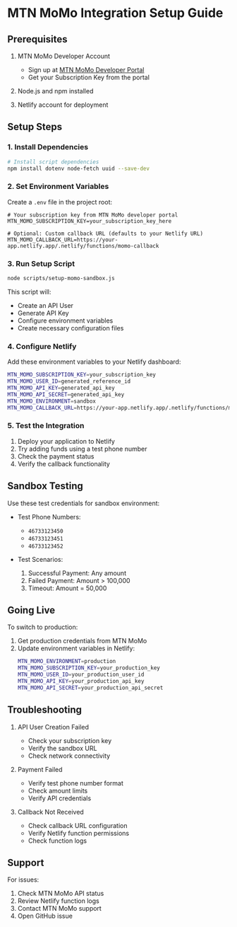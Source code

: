 # MTN MoMo Integration Setup Guide

## Prerequisites

1. MTN MoMo Developer Account
   - Sign up at [MTN MoMo Developer Portal](https://momodeveloper.mtn.com)
   - Get your Subscription Key from the portal

2. Node.js and npm installed
3. Netlify account for deployment

## Setup Steps

### 1. Install Dependencies

```bash
# Install script dependencies
npm install dotenv node-fetch uuid --save-dev
```

### 2. Set Environment Variables

Create a `.env` file in the project root:

```env
# Your subscription key from MTN MoMo developer portal
MTN_MOMO_SUBSCRIPTION_KEY=your_subscription_key_here

# Optional: Custom callback URL (defaults to your Netlify URL)
MTN_MOMO_CALLBACK_URL=https://your-app.netlify.app/.netlify/functions/momo-callback
```

### 3. Run Setup Script

```bash
node scripts/setup-momo-sandbox.js
```

This script will:
- Create an API User
- Generate API Key
- Configure environment variables
- Create necessary configuration files

### 4. Configure Netlify

Add these environment variables to your Netlify dashboard:

```bash
MTN_MOMO_SUBSCRIPTION_KEY=your_subscription_key
MTN_MOMO_USER_ID=generated_reference_id
MTN_MOMO_API_KEY=generated_api_key
MTN_MOMO_API_SECRET=generated_api_key
MTN_MOMO_ENVIRONMENT=sandbox
MTN_MOMO_CALLBACK_URL=https://your-app.netlify.app/.netlify/functions/momo-callback
```

### 5. Test the Integration

1. Deploy your application to Netlify
2. Try adding funds using a test phone number
3. Check the payment status
4. Verify the callback functionality

## Sandbox Testing

Use these test credentials for sandbox environment:

- Test Phone Numbers:
  - `46733123450`
  - `46733123451`
  - `46733123452`

- Test Scenarios:
  1. Successful Payment: Any amount
  2. Failed Payment: Amount > 100,000
  3. Timeout: Amount = 50,000

## Going Live

To switch to production:

1. Get production credentials from MTN MoMo
2. Update environment variables in Netlify:
   ```bash
   MTN_MOMO_ENVIRONMENT=production
   MTN_MOMO_SUBSCRIPTION_KEY=your_production_key
   MTN_MOMO_USER_ID=your_production_user_id
   MTN_MOMO_API_KEY=your_production_api_key
   MTN_MOMO_API_SECRET=your_production_api_secret
   ```

## Troubleshooting

1. API User Creation Failed
   - Check your subscription key
   - Verify the sandbox URL
   - Check network connectivity

2. Payment Failed
   - Verify test phone number format
   - Check amount limits
   - Verify API credentials

3. Callback Not Received
   - Check callback URL configuration
   - Verify Netlify function permissions
   - Check function logs

## Support

For issues:
1. Check MTN MoMo API status
2. Review Netlify function logs
3. Contact MTN MoMo support
4. Open GitHub issue
